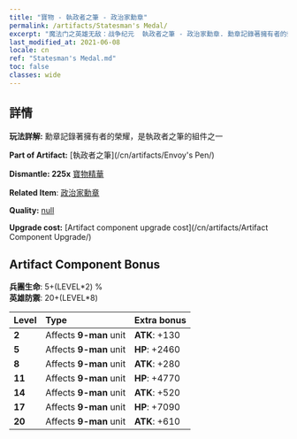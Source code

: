 ```yaml
---
title: "寶物 - 執政者之筆 - 政治家勳章"
permalink: /artifacts/Statesman's Medal/
excerpt: "魔法门之英雄无敌：战争纪元  執政者之筆 - 政治家勳章. 勳章記錄著擁有者的榮耀，是執政者之筆的組件之一"
last_modified_at: 2021-06-08
locale: cn
ref: "Statesman's Medal.md"
toc: false
classes: wide
---
```




## 詳情

 **玩法詳解:** 勳章記錄著擁有者的榮耀，是執政者之筆的組件之一

 **Part of Artifact:** [執政者之筆](/cn/artifacts/Envoy's Pen/)

 **Dismantle: 225x** [寶物精華](/cn/Items/con_905/)

 **Related Item**: [政治家勳章](/cn/Items/art_2155/)

 **Quality:** [null](/cn/artifacts/null/)

 **Upgrade cost:** [Artifact component upgrade cost](/cn/artifacts/Artifact Component Upgrade/)

## Artifact Component Bonus

  **兵團生命**: 5+(LEVEL\*2) %<br/>**英雄防禦**: 20+(LEVEL\*8)

  |  Level  | Type |    Extra bonus  | 
  |:--------|:-----|:----------------| 
  | **2** | Affects **9-man** unit | **ATK**: +130 | 
  | **5** | Affects **9-man** unit | **HP**: +2460 | 
  | **8** | Affects **9-man** unit | **ATK**: +280 | 
  | **11** | Affects **9-man** unit | **HP**: +4770 | 
  | **14** | Affects **9-man** unit | **ATK**: +520 | 
  | **17** | Affects **9-man** unit | **HP**: +7090 | 
  | **20** | Affects **9-man** unit | **ATK**: +610 | 
